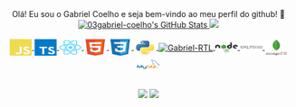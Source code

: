 <div align="center" font-size="30px">
  Olá! Eu sou o Gabriel Coelho e seja bem-vindo ao meu perfil do github! 👋
</div>
<div align="center">
  <a href="https://github.com/03gabriel-coelho">
  <img  alt="03gabriel-coelho's GitHub Stats" src="https://awesome-github-stats.azurewebsites.net/user-stats/03gabriel-coelho?cardType=level&theme=onedark&preferLogin=false" />
  <img height="180em" src="https://github-readme-stats.vercel.app/api/top-langs/?username=03gabriel-coelho&layout=compact&langs_count=7&theme=dark"/>
</div>
<div style="display: inline_block" align="center"><br>
  <img align="center" alt="Gabriel-Js" height="30" width="40" src="https://raw.githubusercontent.com/devicons/devicon/master/icons/javascript/javascript-plain.svg">
  <img align="center" alt="Gabriel-Ts" height="30" width="40" src="https://raw.githubusercontent.com/devicons/devicon/master/icons/typescript/typescript-plain.svg">
  <img align="center" alt="Gabriel-React" height="30" width="40" src="https://raw.githubusercontent.com/devicons/devicon/master/icons/react/react-original.svg">
  <img align="center" alt="Gabriel-HTML" height="30" width="40" src="https://raw.githubusercontent.com/devicons/devicon/master/icons/html5/html5-original.svg">
  <img align="center" alt="Gabriel-CSS" height="30" width="40" src="https://raw.githubusercontent.com/devicons/devicon/master/icons/css3/css3-original.svg">
  <img align="center" alt="Gabriel-Python" height="30" width="40" src="https://raw.githubusercontent.com/devicons/devicon/master/icons/python/python-original.svg">
  <img align="center" alt="Gabriel-RTL" height="30" width="40" src="https://testing-library.com/img/octopus-64x64.png">
  <img align="center" alt="Gabriel-RTL" height="30" width="40" src="https://raw.githubusercontent.com/devicons/devicon/master/icons/nodejs/nodejs-original-wordmark.svg">
  <img align="center" alt="Gabriel-RTL" height="30" width="40" src="https://raw.githubusercontent.com/devicons/devicon/master/icons/express/express-original-wordmark.svg">
  <img align="center" alt="Gabriel-RTL" height="30" width="40" src="https://raw.githubusercontent.com/devicons/devicon/master/icons/mongodb/mongodb-original-wordmark.svg">
  <img align="center" alt="Gabriel-RTL" height="30" width="40" src="https://raw.githubusercontent.com/devicons/devicon/master/icons/mysql/mysql-original-wordmark.svg">
</div>

  ##

<div align="center">
  <a href = "mailto:coelho.tibbers@gmail.com"><img src="https://img.shields.io/badge/-Gmail-%23333?style=for-the-badge&logo=gmail&logoColor=white" target="_blank"></a>
  <a href="https://www.linkedin.com/in/gabrielhenriquecoelho/" target="_blank"><img src="https://img.shields.io/badge/-LinkedIn-%230077B5?style=for-the-badge&logo=linkedin&logoColor=white" target="_blank"></a>
</div>
